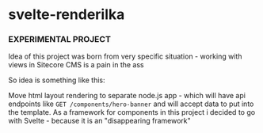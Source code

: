 # svelte-renderilka

### EXPERIMENTAL PROJECT

Idea of this project was born from very specific situation - working with views in Sitecore CMS is a pain in the ass

So idea is something like this:

Move html layout rendering to separate node.js app - which will have api endpoints like `GET /components/hero-banner` and will
accept data to put into the template.
As a framework for components in this project i decided to go with Svelte - because it is an "disappearing framework" 
